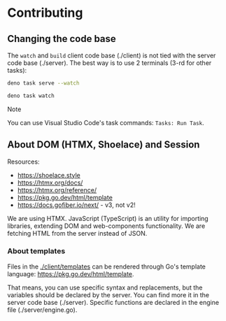 # Contributing

## Changing the code base

The `watch` and `build` client code base (./client) is not tied with the server
code base (./server). The best way is to use 2 terminals (3-rd for other
tasks):

```bash
deno task serve --watch
```

```bash
deno task watch
```

> [!NOTE]
> You can use Visual Studio Code's task commands: `Tasks: Run Task`.

## About DOM (HTMX, Shoelace) and Session

Resources:

- <https://shoelace.style>
- <https://htmx.org/docs/>
- <https://htmx.org/reference/>
- <https://pkg.go.dev/html/template>
- <https://docs.gofiber.io/next/> - v3, not v2!

We are using HTMX. JavaScript (TypeScript) is an utility for importing
libraries, extending DOM and web-components functionality. We are fetching HTML
from the server instead of JSON.

### About templates

Files in the [./client/templates](./client/templates) can be rendered through Go's
template language: <https://pkg.go.dev/html/template>.

That means, you can use specific syntax and replacements, but the variables
should be declared by the server. You can find more it in the server code base
(./server). Specific functions are declared in the engine file
(./server/engine.go).
